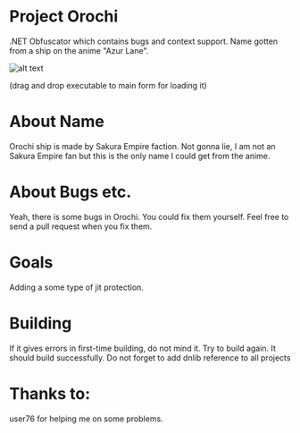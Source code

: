# Project Orochi
.NET Obfuscator which contains bugs and context support. Name gotten from a ship on the anime "Azur Lane".

![alt text](https://i.hizliresim.com/auk08x3.jpg)

(drag and drop executable to main form for loading it)
# About Name
Orochi ship is made by Sakura Empire faction. Not gonna lie, I am not an Sakura Empire fan but this is the only name I could get from the anime.

# About Bugs etc.
Yeah, there is some bugs in Orochi. You could fix them yourself. Feel free to send a pull request when you fix them.

# Goals
Adding a some type of jit protection.

# Building
If it gives errors in first-time building, do not mind it. Try to build again. It should build successfully. Do not forget to add dnlib reference to all projects

# Thanks to:
user76 for helping me on some problems.

